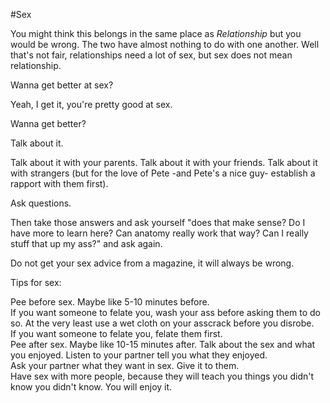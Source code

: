 #Sex

You might think this belongs in the same place as *Relationship* but you would be wrong. The two have almost nothing to do with one another. Well that's not fair, relationships need a lot of sex, but sex does not mean relationship. 

Wanna get better at sex?

Yeah, I get it, you're pretty good at sex.

Wanna get better?

Talk about it.

Talk about it with your parents. Talk about it with your friends. Talk about it with strangers (but for the love of Pete -and Pete's a nice guy- establish a rapport with them first).

Ask questions.

Then take those answers and ask yourself "does that make sense? Do I have more to learn here? Can anatomy really work that way? Can I really stuff that up my ass?" and ask again.

Do not get your sex advice from a magazine, it will always be wrong.

Tips for sex:

Pee before sex. Maybe like 5-10 minutes before.  
If you want someone to felate you, wash your ass before asking them to do so. At the very least use a wet cloth on your asscrack before you disrobe.  
If you want someone to felate you, felate them first.  
Pee after sex. Maybe like 10-15 minutes after.
Talk about the sex and what you enjoyed. Listen to your partner tell you what they enjoyed.  
Ask your partner what they want in sex.  Give it to them.  
Have sex with more people, because they will teach you things you didn't know you didn't know. You will enjoy it.  
